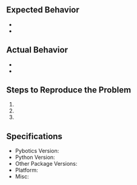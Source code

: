 ## Expected Behavior
-
-

## Actual Behavior
-
-

## Steps to Reproduce the Problem
1.
2.
3.

## Specifications
- Pybotics Version:
- Python Version:
- Other Package Versions:
- Platform:
- Misc:
